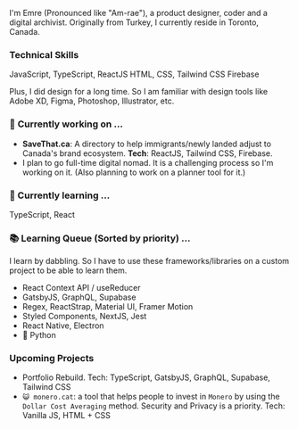 I'm Emre (Pronounced like "Am-rae"), a product designer, coder and a digital archivist. Originally from Turkey, I currently reside in Toronto, Canada. 

### Technical Skills
JavaScript, TypeScript, ReactJS
HTML, CSS, Tailwind CSS
Firebase

Plus, I did design for a long time. So I am familiar with design tools like Adobe XD, Figma, Photoshop, Illustrator, etc.

### 🔭 **Currently working on ...**
  - **SaveThat.ca**: A directory to help immigrants/newly landed adjust to Canada's brand ecosystem. **Tech**: ReactJS, Tailwind CSS, Firebase.
  - I plan to go full-time digital nomad. It is a challenging process so I'm working on it. (Also planning to work on a planner tool for it.)

### 🌱 Currently learning ...
TypeScript, React

### 📚 Learning Queue (Sorted by priority) ...
I learn by dabbling. So I have to use these frameworks/libraries on a custom project to be able to learn them.
  - React Context API / useReducer
  - GatsbyJS, GraphQL, Supabase
  - Regex, ReactStrap, Material UI, Framer Motion
  - Styled Components, NextJS, Jest
  - React Native, Electron
  - 🐍 Python

### Upcoming Projects
  - Portfolio Rebuild. Tech: TypeScript, GatsbyJS, GraphQL, Supabase, Tailwind CSS
  - `😺 monero.cat`: a tool that helps people to invest in `Monero` by using the `Dollar Cost Averaging` method. Security and Privacy is a priority. Tech: Vanilla JS, HTML + CSS
